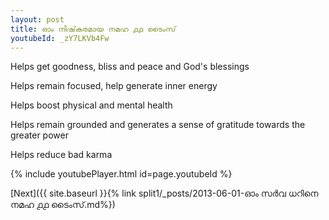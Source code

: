 ```yaml
---
layout: post
title: ഓം നിഷ്‌കരമായ നമഹ ൧൧ ടൈംസ്
youtubeId: _zY7LKVb4Fw
---
```

 
 
Helps get goodness, bliss and peace and God's blessings
 
Helps remain focused, help generate inner energy 
 
Helps boost physical and mental health 
 
Helps remain grounded and generates a sense of gratitude towards the greater power 
 
Helps reduce bad karma
 
 
 
 


{% include youtubePlayer.html id=page.youtubeId %}
 
[Next]({{ site.baseurl }}{% link  split1/_posts/2013-06-01-ഓം സർവ ധറിനെ നമഹ ൧൧ ടൈംസ്.md%})
 
